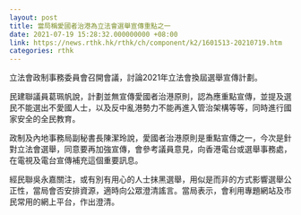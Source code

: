 ```yaml
---
layout: post
title: 當局稱愛國者治港為立法會選舉宣傳重點之一
date: 2021-07-19 15:28:32.000000000 +08:00
link: https://news.rthk.hk/rthk/ch/component/k2/1601513-20210719.htm
categories: rthk
---
```


立法會政制事務委員會召開會議，討論2021年立法會換屆選舉宣傳計劃。

民建聯議員葛珮帆說，計劃並無宣傳愛國者治港原則，認為應重點宣傳，並提及選民不能選出不愛國人士，以及反中亂港勢力不能再進入管治架構等等，同時進行國家安全的全民教育。

政制及內地事務局副秘書長陳潔玲說，愛國者治港原則是重點宣傳之一，今次是針對立法會選舉，同意要再加強宣傳，會參考議員意見，向香港電台或選舉事務處，在電視及電台宣傳補充這個重要訊息。

經民聯吳永嘉關注，或有別有用心的人士抹黑選舉，用似是而非的方式影響選舉公正性，當局會否安排資源，適時向公眾澄清謠言。當局表示，會利用專題網站及市民常用的網上平台，作出澄清。
